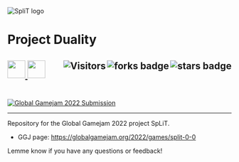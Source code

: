 ![SpliT logo](https://user-images.githubusercontent.com/43964243/235790794-c0e7004d-1ea5-4fb3-8d08-6c6d08778de9.png)

# Project Duality

  <a href = "https://docs.unity.com/"> <img height="40" img width="40" src="https://cdn.simpleicons.org/unity/white"> </a> 
  <a href = "https://learn.microsoft.com/en-us/dotnet/csharp"> <img height="40" img width="40" src="https://cdn.simpleicons.org/csharp"> </a>
  <img align="right" alt="stars badge"  src="https://img.shields.io/github/stars/jdsherbert/project-duality"/>
  <img align="right" alt="forks badge"  src="https://img.shields.io/github/forks/jdsherbert/project-duality?label=Fork"/>
  <img align="right" alt="Visitors"     src="https://visitor-badge.glitch.me/badge?page_id=github.com/jdsherbert/project-duality"/>
  <br></br>
  -----------------------------------------------------------------------
  
  <a href="https://globalgamejam.org/2022/games/split-0-0"> 
  <img align="top" alt="Global Gamejam 2022 Submission"  src="https://img.shields.io/badge/GGJ%202022%20Submission-purple.svg?style=for-the-badge&logo=GameDeveloper&logoColor=white&color=black&labelColor=purple"> </a>
  
  -----------------------------------------------------------------------
Repository for the Global Gamejam 2022 project SpLiT.
 
 - GGJ page: https://globalgamejam.org/2022/games/split-0-0




Lemme know if you have any questions or feedback!
